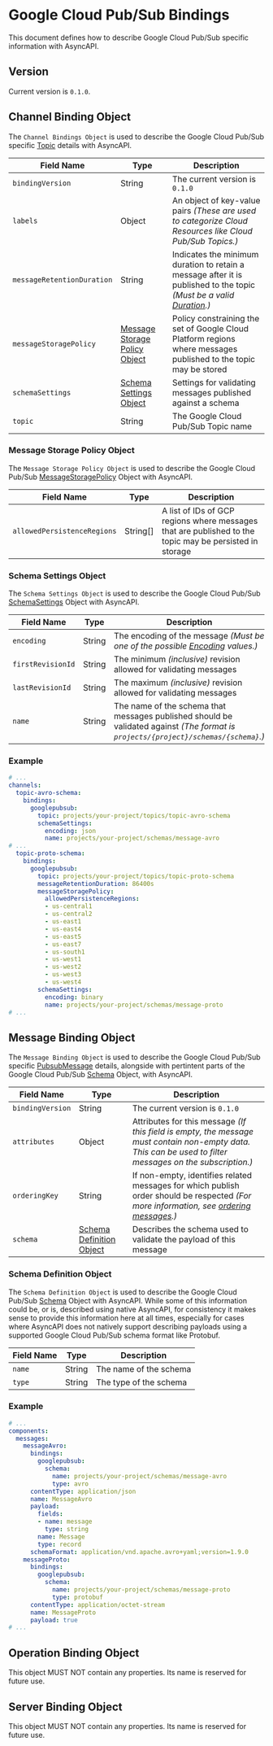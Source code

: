 # Google Cloud Pub/Sub Bindings

This document defines how to describe Google Cloud Pub/Sub specific information with AsyncAPI.

<a name="version"></a>

## Version

Current version is `0.1.0`.

<a name="channel"></a>

## Channel Binding Object

The `Channel Bindings Object` is used to describe the Google Cloud Pub/Sub specific
[Topic](https://cloud.google.com/pubsub/docs/reference/rest/v1/projects.topics/create) details with AsyncAPI.

Field Name | Type | Description
---|---|---
`bindingVersion`|String|The current version is `0.1.0`
`labels`|Object|An object of key-value pairs _(These are used to categorize Cloud Resources like Cloud Pub/Sub Topics.)_
`messageRetentionDuration`|String|Indicates the minimum duration to retain a message after it is published to the topic _(Must be a valid [Duration](https://developers.google.com/protocol-buffers/docs/reference/google.protobuf#google.protobuf.Duration).)_
`messageStoragePolicy`|[Message Storage Policy Object](#message-storage-policy-object)|Policy constraining the set of Google Cloud Platform regions where messages published to the topic may be stored
`schemaSettings`|[Schema Settings Object](#schema-settings-object)|Settings for validating messages published against a schema
`topic`|String|The Google Cloud Pub/Sub Topic name

<a name="message-storage-policy-object"></a>

### Message Storage Policy Object

The `Message Storage Policy Object` is used to describe the Google Cloud Pub/Sub
[MessageStoragePolicy](https://cloud.google.com/pubsub/docs/reference/rest/v1/projects.topics#MessageStoragePolicy)
Object with AsyncAPI.

Field Name | Type | Description
---|---|---
`allowedPersistenceRegions`|String[]|A list of IDs of GCP regions where messages that are published to the topic may be persisted in storage

<a name="schema-settings-object"></a>

### Schema Settings Object

The `Schema Settings Object` is used to describe the Google Cloud Pub/Sub
[SchemaSettings](https://cloud.google.com/pubsub/docs/reference/rest/v1/projects.topics#SchemaSettings) Object with
AsyncAPI.

Field Name | Type | Description
---|---|---
`encoding`|String|The encoding of the message _(Must be one of the possible [Encoding](https://cloud.google.com/pubsub/docs/reference/rest/v1/projects.topics#encoding) values.)_
`firstRevisionId`|String|The minimum _(inclusive)_ revision allowed for validating messages
`lastRevisionId`|String|The maximum _(inclusive)_ revision allowed for validating messages
`name`|String|The name of the schema that messages published should be validated against _(The format is `projects/{project}/schemas/{schema}`.)_

<a name="channel-binding-example"></a>

### Example

```yaml
# ...
channels:
  topic-avro-schema:
    bindings:
      googlepubsub:
        topic: projects/your-project/topics/topic-avro-schema
        schemaSettings:
          encoding: json
          name: projects/your-project/schemas/message-avro
# ...
  topic-proto-schema:
    bindings:
      googlepubsub:
        topic: projects/your-project/topics/topic-proto-schema
        messageRetentionDuration: 86400s
        messageStoragePolicy:
          allowedPersistenceRegions:
          - us-central1
          - us-central2
          - us-east1
          - us-east4
          - us-east5
          - us-east7
          - us-south1
          - us-west1
          - us-west2
          - us-west3
          - us-west4
        schemaSettings:
          encoding: binary
          name: projects/your-project/schemas/message-proto
# ...
```

<a name="message"></a>

## Message Binding Object

The `Message Binding Object` is used to describe the Google Cloud Pub/Sub specific
[PubsubMessage](https://cloud.google.com/pubsub/docs/reference/rest/v1/PubsubMessage) details, alongside with pertintent
parts of the Google Cloud Pub/Sub
[Schema](https://cloud.google.com/pubsub/docs/reference/rest/v1/projects.schemas#Schema)
Object, with AsyncAPI.

Field Name | Type | Description
---|---|---
`bindingVersion`|String|The current version is `0.1.0`
`attributes`|Object|Attributes for this message _(If this field is empty, the message must contain non-empty data. This can be used to filter messages on the subscription.)_
`orderingKey`|String|If non-empty, identifies related messages for which publish order should be respected _(For more information, see [ordering messages](https://cloud.google.com/pubsub/docs/ordering).)_
`schema`|[Schema Definition Object](#schema-definition-object)|Describes the schema used to validate the payload of this message

<a name="schema-definition-object"></a>

### Schema Definition Object

The `Schema Definition Object` is used to describe the Google Cloud Pub/Sub
[Schema]([Schema](https://cloud.google.com/pubsub/docs/reference/rest/v1/projects.schemas#Schema)) Object with AsyncAPI.
While some of this information could be, or is, described using native AsyncAPI, for consistency it makes sense to
provide this information here at all times, especially for cases where AsyncAPI does not natively support describing
payloads using a supported Google Cloud Pub/Sub schema format like Protobuf.

Field Name | Type | Description
---|---|---
`name`|String|The name of the schema
`type`|String|The type of the schema

<a name="message-binding-example"></a>

### Example

```yaml
# ...
components:
  messages:
    messageAvro:
      bindings:
        googlepubsub:
          schema:
            name: projects/your-project/schemas/message-avro
            type: avro
      contentType: application/json
      name: MessageAvro
      payload:
        fields:
        - name: message
          type: string
        name: Message
        type: record
      schemaFormat: application/vnd.apache.avro+yaml;version=1.9.0
    messageProto:
      bindings:
        googlepubsub:
          schema:
            name: projects/your-project/schemas/message-proto
            type: protobuf
      contentType: application/octet-stream
      name: MessageProto
      payload: true
# ...
```

<a name="operation"></a>

## Operation Binding Object

This object MUST NOT contain any properties. Its name is reserved for future use.

<a name="server"></a>

## Server Binding Object

This object MUST NOT contain any properties. Its name is reserved for future use.
